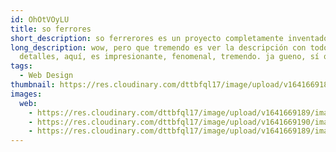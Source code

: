 ```yaml
---
id: OhOtVOyLU
title: so ferrores
short_description: so ferrerores es un proyecto completamente inventado
long_description: wow, pero que tremendo es ver la descripción con todos los
  detalles, aquí, es impresionante, fenomenal, tremendo. ja gueno, sí que sí.
tags:
  - Web Design
thumbnail: https://res.cloudinary.com/dttbfql17/image/upload/v1641669189/image3_m6vnmv.jpg
images:
  web:
    - https://res.cloudinary.com/dttbfql17/image/upload/v1641669189/image3_m6vnmv.jpg
    - https://res.cloudinary.com/dttbfql17/image/upload/v1641669190/image1_fszaxx.jpg
    - https://res.cloudinary.com/dttbfql17/image/upload/v1641669189/image2_varbi0.jpg
---
```

